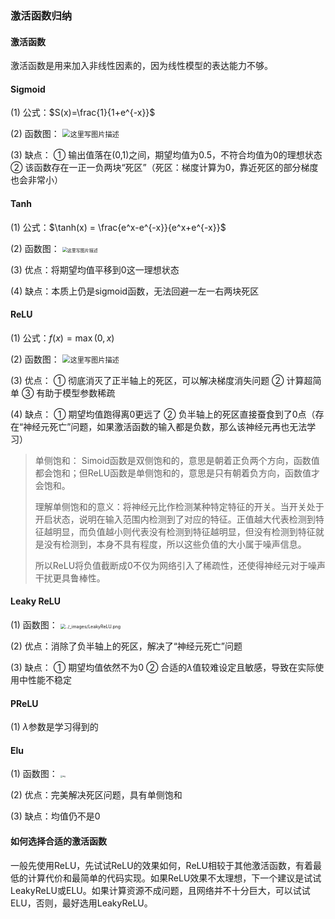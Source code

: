### 激活函数归纳

#### 激活函数

激活函数是用来加入非线性因素的，因为线性模型的表达能力不够。

#### Sigmoid

(1) 公式：$S(x)=\frac{1}{1+e^{-x}}$

(2) 函数图：
<img src="https://imgconvert.csdnimg.cn/aHR0cDovL2ltZy5ibG9nLmNzZG4ubmV0LzIwMTgwMjAxMDgyMTA1MDQ2?x-oss-process=image/format,png" alt="这里写图片描述" style="zoom: 80%;" />

(3) 缺点：
① 输出值落在(0,1)之间，期望均值为0.5，不符合均值为0的理想状态
② 该函数存在一正一负两块“死区”（死区：梯度计算为0，靠近死区的部分梯度也会非常小）

#### Tanh

(1) 公式：$\tanh(x) = \frac{e^x-e^{-x}}{e^x+e^{-x}}$

(2) 函数图：
<img src="https://imgconvert.csdnimg.cn/aHR0cDovL2ltZy5ibG9nLmNzZG4ubmV0LzIwMTgwMjAxMTU1NzU1MTkx?x-oss-process=image/format,png" alt="这里写图片描述" style="zoom:50%;" />

(3) 优点：将期望均值平移到0这一理想状态

(4) 缺点：本质上仍是sigmoid函数，无法回避一左一右两块死区

#### ReLU

(1) 公式：$f(x)=\max (0,x)$

(2) 函数图：
<img src="https://imgconvert.csdnimg.cn/aHR0cDovL2ltZy5ibG9nLmNzZG4ubmV0LzIwMTgwMTMwMjEyNDUxODg3?x-oss-process=image/format,png" alt="这里写图片描述" style="zoom:80%;" />

(3) 优点：
① 彻底消灭了正半轴上的死区，可以解决梯度消失问题
② 计算超简单
③ 有助于模型参数稀疏

(4) 缺点：
① 期望均值跑得离0更远了
② 负半轴上的死区直接蚕食到了0点（存在“神经元死亡”问题，如果激活函数的输入都是负数，那么该神经元再也无法学习）

> 单侧饱和：
> Simoid函数是双侧饱和的，意思是朝着正负两个方向，函数值都会饱和；但ReLU函数是单侧饱和的，意思是只有朝着负方向，函数值才会饱和。
>
> 理解单侧饱和的意义：将神经元比作检测某种特定特征的开关。当开关处于开启状态，说明在输入范围内检测到了对应的特征。正值越大代表检测到特征越明显，而负值越小则代表没有检测到特征越明显，但没有检测到特征就是没有检测到，本身不具有程度，所以这些负值的大小属于噪声信息。
>
> 所以ReLU将负值截断成0不仅为网络引入了稀疏性，还使得神经元对于噪声干扰更具鲁棒性。

#### Leaky ReLU

(1) 函数图：
<img src="https://pytorch.org/docs/stable/_images/LeakyReLU.png" alt="../_images/LeakyReLU.png" style="zoom:50%;" />

(2) 优点：消除了负半轴上的死区，解决了“神经元死亡”问题

(3) 缺点：
① 期望均值依然不为0 
② 合适的$\lambda$值较难设定且敏感，导致在实际使用中性能不稳定

#### PReLU

(1) $\lambda$参数是学习得到的

#### Elu

(1) 函数图：
<img src="https://pic2.zhimg.com/80/v2-fa5b4490dc4a7f698543f9d37e28b6b1_1440w.webp" alt="img" style="zoom: 20%;" />

(2) 优点：完美解决死区问题，具有单侧饱和

(3) 缺点：均值仍不是0

#### 如何选择合适的激活函数

一般先使用ReLU，先试试ReLU的效果如何，ReLU相较于其他激活函数，有着最低的计算代价和最简单的代码实现。如果ReLU效果不太理想，下一个建议是试试LeakyReLU或ELU。如果计算资源不成问题，且网络并不十分巨大，可以试试ELU，否则，最好选用LeakyReLU。